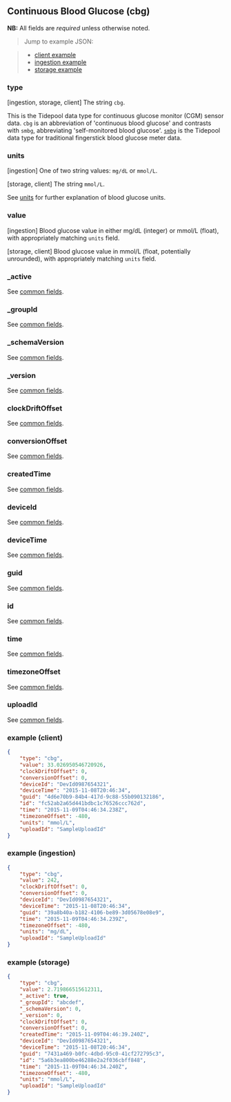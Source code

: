 ## Continuous Blood Glucose (cbg)

**NB:** All fields are *required* unless otherwise noted.


> Jump to example JSON:

>  - [client example](#example-client)
>  - [ingestion example](#example-ingestion)
>  - [storage example](#example-storage)


### type

[ingestion, storage, client] The string `cbg`.

This is the Tidepool data type for continuous glucose monitor (CGM) sensor data. `cbg` is an abbreviation of 'continuous blood glucose' and contrasts with `smbg`, abbreviating 'self-monitored blood glucose'. [`smbg`](smbg.md) is the Tidepool data type for traditional fingerstick blood glucose meter data.

<!-- end type -->

### units

[ingestion] One of two string values: `mg/dL` or `mmol/L`.

[storage, client] The string `mmol/L`.

See [units](../units.md) for further explanation of blood glucose units.

<!-- end units -->

### value

[ingestion] Blood glucose value in either mg/dL (integer) or mmol/L (float), with appropriately matching `units` field.

[storage, client] Blood glucose value in mmol/L (float, potentially unrounded), with appropriately matching `units` field.

<!-- end value -->

### _active

See [common fields](../common.md).

### _groupId

See [common fields](../common.md).

### _schemaVersion

See [common fields](../common.md).

### _version

See [common fields](../common.md).

### clockDriftOffset

See [common fields](../common.md).

### conversionOffset

See [common fields](../common.md).

### createdTime

See [common fields](../common.md).

### deviceId

See [common fields](../common.md).

### deviceTime

See [common fields](../common.md).

### guid

See [common fields](../common.md).

### id

See [common fields](../common.md).

### time

See [common fields](../common.md).

### timezoneOffset

See [common fields](../common.md).

### uploadId

See [common fields](../common.md).

### example (client)

```json
{
	"type": "cbg",
	"value": 33.026950546720926,
	"clockDriftOffset": 0,
	"conversionOffset": 0,
	"deviceId": "DevId0987654321",
	"deviceTime": "2015-11-08T20:46:34",
	"guid": "4d6e70b9-84b4-417d-9c88-55b090132186",
	"id": "fc52ab2a65d441bdbc1c76526ccc762d",
	"time": "2015-11-09T04:46:34.238Z",
	"timezoneOffset": -480,
	"units": "mmol/L",
	"uploadId": "SampleUploadId"
}
```

### example (ingestion)

```json
{
	"type": "cbg",
	"value": 242,
	"clockDriftOffset": 0,
	"conversionOffset": 0,
	"deviceId": "DevId0987654321",
	"deviceTime": "2015-11-08T20:46:34",
	"guid": "39a8b40a-b182-4106-be89-3d05678e08e9",
	"time": "2015-11-09T04:46:34.239Z",
	"timezoneOffset": -480,
	"units": "mg/dL",
	"uploadId": "SampleUploadId"
}
```

### example (storage)

```json
{
	"type": "cbg",
	"value": 2.719866515612311,
	"_active": true,
	"_groupId": "abcdef",
	"_schemaVersion": 0,
	"_version": 0,
	"clockDriftOffset": 0,
	"conversionOffset": 0,
	"createdTime": "2015-11-09T04:46:39.240Z",
	"deviceId": "DevId0987654321",
	"deviceTime": "2015-11-08T20:46:34",
	"guid": "7431a469-b0fc-4dbd-95c0-41cf272795c3",
	"id": "5a6b3ea800be46288e2a2f036cbff848",
	"time": "2015-11-09T04:46:34.240Z",
	"timezoneOffset": -480,
	"units": "mmol/L",
	"uploadId": "SampleUploadId"
}
```

